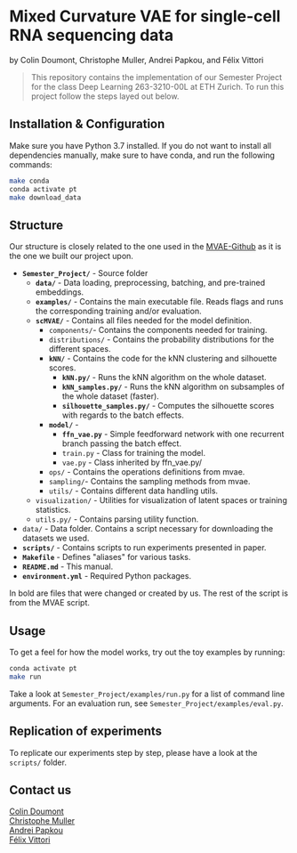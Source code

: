 # Mixed Curvature VAE for single-cell RNA sequencing data


by
Colin Doumont,
Christophe Muller,
Andrei Papkou,
and
Félix Vittori


> This repository contains the implementation of our Semester Project for the class Deep Learning 263-3210-00L at ETH Zurich.
> To run this project follow the steps layed out below.


## Installation & Configuration

Make sure you have Python 3.7 installed. If you do not want to install all dependencies
manually, make sure to have conda, and run the following commands:
```bash
make conda
conda activate pt
make download_data
```

## Structure 

Our structure is closely related to the one used in the
[MVAE-Github](https://github.com/oskopek/mvae) as it is the one we built our project upon. 


* **`Semester_Project/`** - Source folder 
  * **`data/`** - Data loading, preprocessing, batching, and pre-trained embeddings.
  * **`examples/`** - Contains the main executable file. Reads flags and runs the corresponding training and/or evaluation. 
  * **`scMVAE/`** -  Contains all files needed for the model definition.
    * `components/`- Contains the components needed for training.
    * `distributions/` - Contains the probability distributions for the different spaces.
    * **`kNN/`** - Contains the code for the kNN clustering and silhouette scores.
      * **`kNN.py/`** - Runs the kNN algorithm on the whole dataset.
      * **`kNN_samples.py/`** - Runs the kNN algorithm on subsamples of the whole dataset (faster).
      * **`silhouette_samples.py/`** - Computes the silhouette scores with regards to the batch effects.
    * **`model/`** - 
      * **`ffn_vae.py`** - Simple feedforward network with one recurrent branch passing the batch effect.
      * `train.py` - Class for training the model.
      * `vae.py` - Class inherited by ffn_vae.py/
    * `ops/` - Contains the operations definitions from mvae.
    * `sampling/`- Contains the sampling methods from mvae.
    * `utils/` - Contains different data handling utils.
  * `visualization/` - Utilities for visualization of latent spaces or training statistics.
  * `utils.py/` - Contains parsing utility function.
* `data/` - Data folder. Contains a script necessary for downloading the datasets we used. 
* **`scripts/`** - Contains scripts to run experiments presented in paper.
* **`Makefile`** - Defines "aliases" for various tasks.
* **`README.md`** - This manual.
* **`environment.yml`** - Required Python packages.


In bold are files that were changed or created by us. The rest of the script is from the MVAE script.

## Usage

To get a feel for how the model works, try out the toy examples by running:

```bash
conda activate pt
make run
```
Take a look at `Semester_Project/examples/run.py` for a list of command line arguments.
For an evaluation run, see `Semester_Project/examples/eval.py`.

## Replication of experiments

To replicate our experiments step by step, please have a look at the `scripts/` folder.






## Contact us

[Colin Doumont](mailto:cdoumont@student.ethz.ch)\
[Christophe Muller](mailto:mullec@student.ethz.ch)\
[Andrei Papkou](mailto:andrei.papkou@uzh.ch)\
[Félix Vittori](mailto:fvittori@student.ethz.ch)
